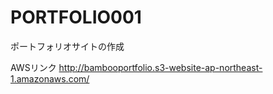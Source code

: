 # PORTFOLIO001
ポートフォリオサイトの作成

AWSリンク
http://bambooportfolio.s3-website-ap-northeast-1.amazonaws.com/
